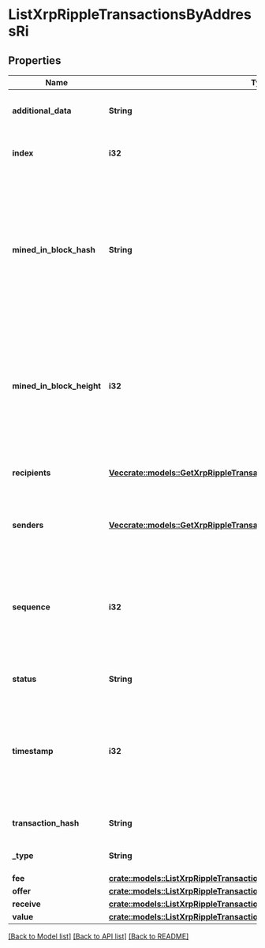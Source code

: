 # ListXrpRippleTransactionsByAddressRi

## Properties

Name | Type | Description | Notes
------------ | ------------- | ------------- | -------------
**additional_data** | **String** | Represents any additional data that may be needed. | 
**index** | **i32** | Represents the index position of the transaction in the block. | 
**mined_in_block_hash** | **String** | Represents the hash of the block where this transaction was mined/confirmed for first time. The hash is defined as a cryptographic digital fingerprint made by hashing the block header twice through the SHA256 algorithm. | 
**mined_in_block_height** | **i32** | Represents the hight of the block where this transaction was mined/confirmed for first time. The height is defined as the number of blocks in the blockchain preceding this specific block. | 
**recipients** | [**Vec<crate::models::GetXrpRippleTransactionDetailsByTransactionIdriRecipients>**](GetXRPRippleTransactionDetailsByTransactionIDRI_recipients.md) | Represents an object of addresses that receive the transactions. | 
**senders** | [**Vec<crate::models::GetXrpRippleTransactionDetailsByTransactionIdriSenders>**](GetXRPRippleTransactionDetailsByTransactionIDRI_senders.md) | Represents an object of addresses that provide the funds. | 
**sequence** | **i32** | Defines the transaction input's sequence as an integer, which is is used when transactions are replaced with newer versions before LockTime. | 
**status** | **String** | Defines the status of the transaction. | 
**timestamp** | **i32** | Defines the exact date/time in Unix Timestamp when this transaction was mined, confirmed or first seen in Mempool, if it is unconfirmed. | 
**transaction_hash** | **String** | Represents the hash of the XRP transaction. | 
**_type** | **String** | Specifies the type of the transaction. | 
**fee** | [**crate::models::ListXrpRippleTransactionsByAddressRiFee**](ListXRPRippleTransactionsByAddressRI_fee.md) |  | 
**offer** | [**crate::models::ListXrpRippleTransactionsByAddressRiOffer**](ListXRPRippleTransactionsByAddressRI_offer.md) |  | 
**receive** | [**crate::models::ListXrpRippleTransactionsByAddressRiReceive**](ListXRPRippleTransactionsByAddressRI_receive.md) |  | 
**value** | [**crate::models::ListXrpRippleTransactionsByAddressRiValue**](ListXRPRippleTransactionsByAddressRI_value.md) |  | 

[[Back to Model list]](../README.md#documentation-for-models) [[Back to API list]](../README.md#documentation-for-api-endpoints) [[Back to README]](../README.md)


